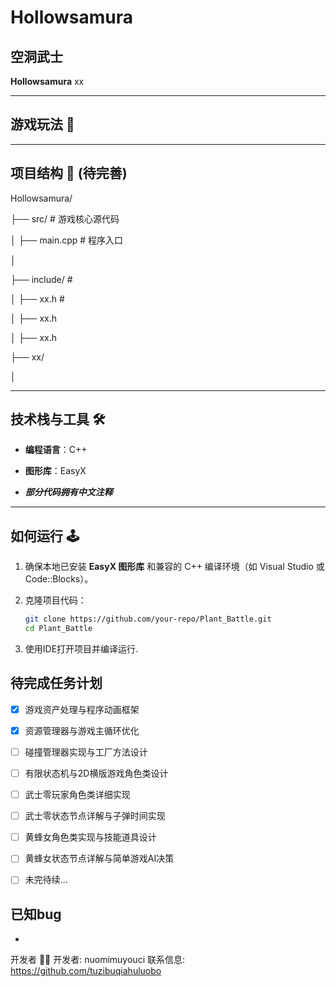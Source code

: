 

# Hollowsamura

## 空洞武士 

**Hollowsamura** xx 

---

## 游戏玩法 🌱  




---

## 项目结构 📁  (待完善)

Hollowsamura/

├── src/ # 游戏核心源代码

│ ├── main.cpp # 程序入口

│

├── include/ # 

│ ├── xx.h # 

│ ├── xx.h 

│ ├── xx.h

├── xx/

│

---

## 技术栈与工具 🛠️  

- **编程语言**：C++

- **图形库**：EasyX

- ***部分代码拥有中文注释***

---

## 如何运行 🕹️  

1. 确保本地已安装 **EasyX 图形库** 和兼容的 C++ 编译环境（如 Visual Studio 或 Code::Blocks）。

2. 克隆项目代码：  

   ```bash
   git clone https://github.com/your-repo/Plant_Battle.git
   cd Plant_Battle
   ```

3. 使用IDE打开项目并编译运行.

## 待完成任务计划

- [x] 游戏资产处理与程序动画框架
- [x] 资源管理器与游戏主循环优化
- [ ] 碰撞管理器实现与工厂方法设计
- [ ] 有限状态机与2D横版游戏角色类设计
- [ ] 武士零玩家角色类详细实现
- [ ] 武士零状态节点详解与子弹时间实现
- [ ] 黄蜂女角色类实现与技能道具设计
- [ ] 黄蜂女状态节点详解与简单游戏AI决策
- [ ] 未完待续...


## 已知bug
-


开发者 👨‍💻
开发者: nuomimuyouci
联系信息: https://github.com/tuzibuqiahuluobo

